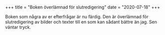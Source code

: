 +++
title = "Boken överlämnad för slutredigering"
date = "2020-07-18"
+++

Boken som några av er efterfrågar är nu färdig. Den är överlämnad för slutredigering av bilder och texter till en som kan sådant bättre än jag. Sen väntar tryck.

